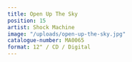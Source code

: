 ```yaml
---
title: Open Up The Sky
position: 15
artist: Shock Machine
image: "/uploads/open-up-the-sky.jpg"
catalogue-number: MA0065
format: 12" / CD / Digital
---
```


